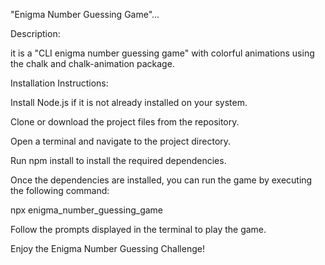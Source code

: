  "Enigma Number Guessing Game"...

 Description:

 it is a "CLI enigma number guessing game" with colorful animations using the chalk and chalk-animation package.

  Installation Instructions:

Install Node.js if it is not already installed on your system.

Clone or download the project files from the repository.

Open a terminal and navigate to the project directory.

Run npm install to install the required dependencies.

Once the dependencies are installed, you can run the game by executing the following command:

npx enigma_number_guessing_game

Follow the prompts displayed in the terminal to play the game.

Enjoy the Enigma Number Guessing Challenge!





